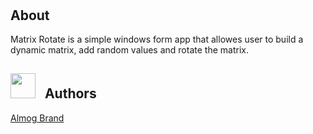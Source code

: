 <h1 align="center">
   <![image](https://user-images.githubusercontent.com/54279376/87221720-d5dfe980-c376-11ea-8b12-a172977548f3.png)" height="450" width="600"> <br>
</h1>

## About
Matrix Rotate is a simple windows form app that allowes user to build a dynamic matrix,
add random values and rotate the matrix. 

## <img src="https://user-images.githubusercontent.com/54279376/72727611-09924180-3b94-11ea-8121-c62543ab062b.png" height="40" width="40"> &nbsp;&nbsp;Authors
[Almog Brand](https://github.com/almogbrand)
